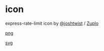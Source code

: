 # icon

express-rate-limit icon by [@joshtwist](https://github.com/joshtwist) / [Zuplo](https://zuplo.link/express-rate-limit)

[png](/erl-icon.png)

[svg](/erl-icon.svg)
